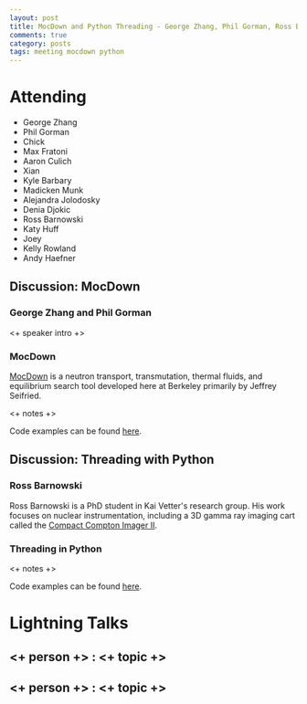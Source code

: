 ```yaml
---
layout: post
title: MocDown and Python Threading - George Zhang, Phil Gorman, Ross Barnowski
comments: true
category: posts
tags: meeting mocdown python
---
```



# Attending

- George Zhang
- Phil Gorman
- Chick 
- Max Fratoni
- Aaron Culich
- Xian
- Kyle Barbary
- Madicken Munk
- Alejandra Jolodosky
- Denia Djokic
- Ross Barnowski
- Katy Huff
- Joey
- Kelly Rowland
- Andy Haefner

## Discussion: MocDown

### George Zhang and Phil Gorman

<+ speaker intro +> 

### MocDown

[MocDown](http://ucb-rdn.github.io/projects/mocdown/mocdown.html) is a neutron 
transport, transmutation, thermal fluids, and equilibrium search tool developed 
here at Berkeley primarily by Jeffrey Seifried.

<+ notes +>

Code examples can be found [here][mocdown].

## Discussion: Threading with Python

### Ross Barnowski

Ross Barnowski is a PhD student in Kai Vetter's research group. His work 
focuses on nuclear instrumentation, including a 3D gamma ray imaging cart 
called the [Compact Compton Imager II](https://conference.scipy.org/scipy2014/schedule/presentation/1714/). 


### Threading in Python

<+ notes +>

Code examples can be found [here][threading].

# Lightning Talks 

## <+ person +> : <+ topic +>

## <+ person +> : <+ topic +>

[mocdown]: https://github.com/thehackerwithin/berkeley/tree/master/mocdown "MocDown Code Examples" 
[threading]: https://github.com/thehackerwithin/berkeley/tree/master/python_concurrency "Threading Code Examples"



